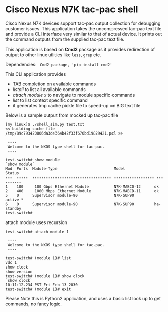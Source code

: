 # Cisco Nexus N7K tac-pac shell
Cisco Nexus N7K devices support tac-pac output collection for debugging customer issues. This application takes the uncompressed tac-pac text file and provide a CLI interface very similar to that of actual device. It prints out the command outputs from the supplied tac-pac text file.

This application is based on ****Cmd2**** package as it provides redirection of output to other linux utlities like ```less```, ```grep``` etc. 

Dependencies:
``` Cmd2 package, 'pip install cmd2'``` 

This CLI application provides

* TAB completion on available commands
* *listall* to list all available commands
* *attach module x* to navigate to module specific commands
* *list* to list context specific command
* it generates tmp cache pickle file to speed-up on BIG text file

Below is a sample output from mocked up tac-pac file

```
[my linux]$ ./shell_sim.py test.txt 
<< building cache file /tmp/89c793420806da3de364b42f33f670bd19829421.pcl >>
        
 ----
 Welcome to the NXOS type shell for tac-pac.         
 ----

test-switch# show module
`show module`
Mod  Ports  Module-Type                         Model              Status
---  -----  ----------------------------------- ------------------ ----------
1    100     100 Gbps Ethernet Module           N7K-MABCD-12      ok
2    400     1000 Mbps Ethernet Module          N7K-MABCD-11      ok
5    0      Supervisor module-90                N7K-SUP90         active *
6    0      Supervisor module-90                N7K-SUP90         ha-standby
test-switch# 
```
attach module uses recursion

```
test-switch# attach module 1
        
 ----
 Welcome to the NXOS type shell for tac-pac.         
 ----

test-switch# (module 1)# list
vdc 1
show clock
show version
test-switch# (module 1)# show clock
`show clock`
10:11:12.234 PST Fri Feb 13 2030
test-switch# (module 1)# exit
```

Please Note this is Python2 application, and uses a basic list look up to get commands, no fancy logic.